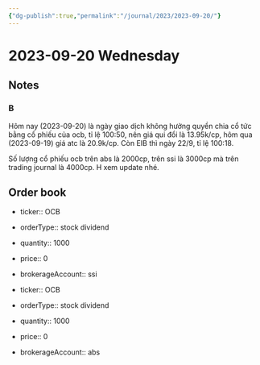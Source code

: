 ```yaml
---
{"dg-publish":true,"permalink":"/journal/2023/2023-09-20/"}
---
```


# 2023-09-20 Wednesday

## Notes

### B

Hôm nay (2023-09-20) là ngày giao dịch không hưởng quyền chia cổ tức bằng cổ phiếu của ocb, tỉ lệ 100:50, nên giá qui đổi là 13.95k/cp, hôm qua (2023-09-19) giá atc là 20.9k/cp.
Còn EIB thì ngày 22/9, tỉ lệ 100:18.

Số lượng cổ phiếu ocb trên abs là 2000cp, trên ssi là 3000cp mà trên trading journal là 4000cp. H xem update nhé.

## Order book

- ticker:: OCB
- orderType:: stock dividend
- quantity:: 1000
- price:: 0
- brokerageAccount:: ssi

- ticker:: OCB
- orderType:: stock dividend
- quantity:: 1000
- price:: 0
- brokerageAccount:: abs
